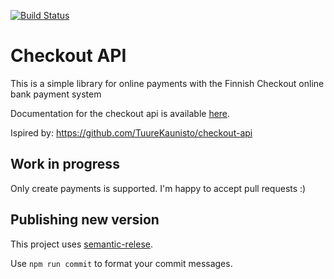 [![Build Status](https://travis-ci.org/hyrsky/checkout-psp-api.svg?branch=master)](https://travis-ci.org/hyrsky/checkout-psp-api)

# Checkout API

This is a simple library for online payments with the Finnish Checkout online bank payment system

Documentation for the checkout api is available [here](https://checkoutfinland.github.io/psp-api/#/).

Ispired by: https://github.com/TuureKaunisto/checkout-api

## Work in progress

Only create payments is supported. I'm happy to accept pull requests :)

## Publishing new version

This project uses [semantic-relese](https://github.com/semantic-release/semantic-release).

Use `npm run commit` to format your commit messages.
